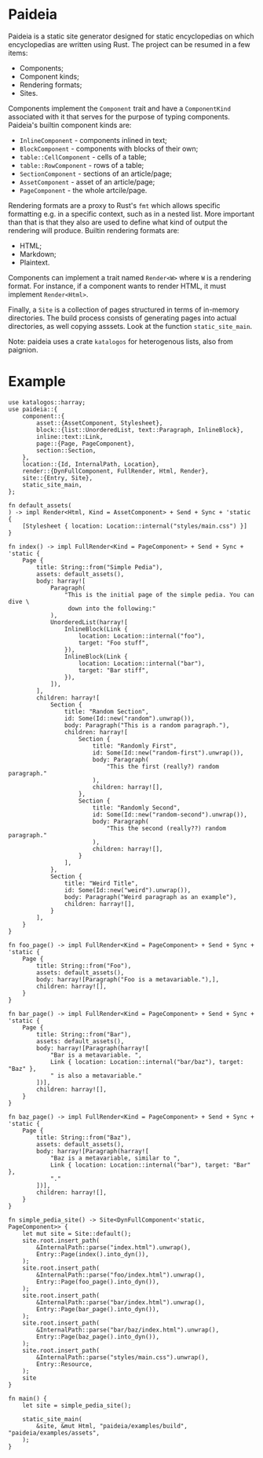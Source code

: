 # Paideia

Paideia is a static site generator designed for static encyclopedias on which
encyclopedias are written using Rust. The project can be resumed in a few items:
- Components;
- Component kinds;
- Rendering formats;
- Sites.

Components implement the `Component` trait and have a `ComponentKind`
associated with it that serves for the purpose of typing components. Paideia's
builtin component kinds are:
- `InlineComponent` - components inlined in text;
- `BlockComponent` - components with blocks of their own;
- `table::CellComponent` - cells of a table;
- `table::RowComponent` - rows of a table;
- `SectionComponent` - sections of an article/page;
- `AssetComponent` - asset of an article/page;
- `PageComponent` - the whole artcile/page.

Rendering formats are a proxy to Rust's `fmt` which allows specific formatting
e.g. in a specific context, such as in a nested list. More important than that
is that they also are used to define what kind of output the rendering will
produce. Builtin rendering formats are:
- HTML;
- Markdown;
- Plaintext.

Components can implement a trait named `Render<W>` where `W` is a rendering
format. For instance, if a component wants to render HTML, it must implement
`Render<Html>`.

Finally, a `Site` is a collection of pages structured in terms of in-memory
directories. The build process consists of generating pages into actual
directories, as well copying asssets. Look at the function `static_site_main`.

Note: paideia uses a crate `katalogos` for heterogenous lists, also from
paignion.

# Example

```
use katalogos::harray;
use paideia::{
    component::{
        asset::{AssetComponent, Stylesheet},
        block::{list::UnorderedList, text::Paragraph, InlineBlock},
        inline::text::Link,
        page::{Page, PageComponent},
        section::Section,
    },
    location::{Id, InternalPath, Location},
    render::{DynFullComponent, FullRender, Html, Render},
    site::{Entry, Site},
    static_site_main,
};

fn default_assets(
) -> impl Render<Html, Kind = AssetComponent> + Send + Sync + 'static {
    [Stylesheet { location: Location::internal("styles/main.css") }]
}

fn index() -> impl FullRender<Kind = PageComponent> + Send + Sync + 'static {
    Page {
        title: String::from("Simple Pedia"),
        assets: default_assets(),
        body: harray![
            Paragraph(
                "This is the initial page of the simple pedia. You can dive \
                 down into the following:"
            ),
            UnorderedList(harray![
                InlineBlock(Link {
                    location: Location::internal("foo"),
                    target: "Foo stuff",
                }),
                InlineBlock(Link {
                    location: Location::internal("bar"),
                    target: "Bar stiff",
                }),
            ]),
        ],
        children: harray![
            Section {
                title: "Random Section",
                id: Some(Id::new("random").unwrap()),
                body: Paragraph("This is a random paragraph."),
                children: harray![
                    Section {
                        title: "Randomly First",
                        id: Some(Id::new("random-first").unwrap()),
                        body: Paragraph(
                            "This the first (really?) random paragraph."
                        ),
                        children: harray![],
                    },
                    Section {
                        title: "Randomly Second",
                        id: Some(Id::new("random-second").unwrap()),
                        body: Paragraph(
                            "This the second (really??) random paragraph."
                        ),
                        children: harray![],
                    }
                ],
            },
            Section {
                title: "Weird Title",
                id: Some(Id::new("weird").unwrap()),
                body: Paragraph("Weird paragraph as an example"),
                children: harray![],
            }
        ],
    }
}

fn foo_page() -> impl FullRender<Kind = PageComponent> + Send + Sync + 'static {
    Page {
        title: String::from("Foo"),
        assets: default_assets(),
        body: harray![Paragraph("Foo is a metavariable."),],
        children: harray![],
    }
}

fn bar_page() -> impl FullRender<Kind = PageComponent> + Send + Sync + 'static {
    Page {
        title: String::from("Bar"),
        assets: default_assets(),
        body: harray![Paragraph(harray![
            "Bar is a metavariable. ",
            Link { location: Location::internal("bar/baz"), target: "Baz" },
            " is also a metavariable."
        ])],
        children: harray![],
    }
}

fn baz_page() -> impl FullRender<Kind = PageComponent> + Send + Sync + 'static {
    Page {
        title: String::from("Baz"),
        assets: default_assets(),
        body: harray![Paragraph(harray![
            "Baz is a metavariable, similar to ",
            Link { location: Location::internal("bar"), target: "Bar" },
            "."
        ])],
        children: harray![],
    }
}

fn simple_pedia_site() -> Site<DynFullComponent<'static, PageComponent>> {
    let mut site = Site::default();
    site.root.insert_path(
        &InternalPath::parse("index.html").unwrap(),
        Entry::Page(index().into_dyn()),
    );
    site.root.insert_path(
        &InternalPath::parse("foo/index.html").unwrap(),
        Entry::Page(foo_page().into_dyn()),
    );
    site.root.insert_path(
        &InternalPath::parse("bar/index.html").unwrap(),
        Entry::Page(bar_page().into_dyn()),
    );
    site.root.insert_path(
        &InternalPath::parse("bar/baz/index.html").unwrap(),
        Entry::Page(baz_page().into_dyn()),
    );
    site.root.insert_path(
        &InternalPath::parse("styles/main.css").unwrap(),
        Entry::Resource,
    );
    site
}

fn main() {
    let site = simple_pedia_site();

    static_site_main(
        &site, &mut Html, "paideia/examples/build", "paideia/examples/assets",
    );
}
```
